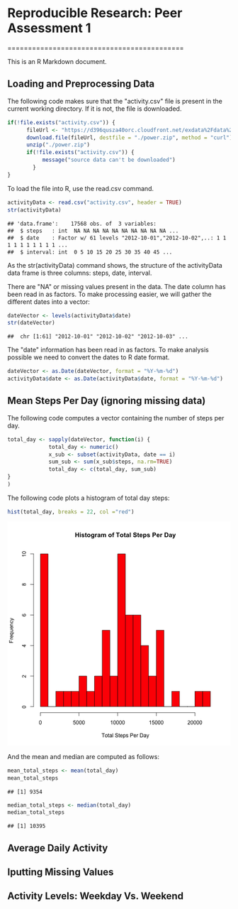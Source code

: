 # Reproducible Research: Peer Assessment 1
===========================================

This is an R Markdown document. 

## Loading and Preprocessing Data

The following code makes sure that the "activity.csv" file 
is present in the current working directory. If it is not,
the file is downloaded. 


```r
if(!file.exists("activity.csv")) {
      fileUrl <- "https://d396qusza40orc.cloudfront.net/exdata%2Fdata%2Fhousehold_power_consumption.zip"
      download.file(fileUrl, destfile = "./power.zip", method = "curl")
      unzip("./power.zip")
      if(!file.exists("activity.csv")) {
           message("source data can't be downloaded")
        }
}
```

To load the file into R, use the read.csv command. 


```r
activityData <- read.csv("activity.csv", header = TRUE)
str(activityData)
```

```
## 'data.frame':	17568 obs. of  3 variables:
##  $ steps   : int  NA NA NA NA NA NA NA NA NA NA ...
##  $ date    : Factor w/ 61 levels "2012-10-01","2012-10-02",..: 1 1 1 1 1 1 1 1 1 1 ...
##  $ interval: int  0 5 10 15 20 25 30 35 40 45 ...
```

As the str(activityData) command shows, the structure of the 
activityData data frame is three columns: steps, date, interval. 

There are "NA" or missing values present in the data. 
The date column has been read in as factors. To make
processing easier, we will gather the different dates 
into a vector: 


```r
dateVector <- levels(activityData$date)
str(dateVector)
```

```
##  chr [1:61] "2012-10-01" "2012-10-02" "2012-10-03" ...
```

The "date" information has been read in as factors.
To make analysis possible we need to convert the dates
to R date format. 


```r
dateVector <- as.Date(dateVector, format = "%Y-%m-%d")
activityData$date <- as.Date(activityData$date, format = "%Y-%m-%d")
```


## Mean Steps Per Day (ignoring missing data)

The following code computes a vector containing the number of
steps per day. 


```r
total_day <- sapply(dateVector, function(i) {
             total_day <- numeric()
             x_sub <- subset(activityData, date == i)
             sum_sub <- sum(x_sub$steps, na.rm=TRUE)
             total_day <- c(total_day, sum_sub)
}
)
```

The following code plots a histogram of total day steps: 

```r
hist(total_day, breaks = 22, col ="red")
```

![plot of chunk unnamed-chunk-6](figure/unnamed-chunk-6.png) 

And the mean and median are computed as follows: 


```r
mean_total_steps <- mean(total_day)
mean_total_steps
```

```
## [1] 9354
```

```r
median_total_steps <- median(total_day)
median_total_steps
```

```
## [1] 10395
```

## Average Daily Activity

## Iputting Missing Values

## Activity Levels: Weekday Vs. Weekend


